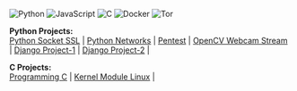 ![Python](https://img.shields.io/badge/python-3670A0?style=for-the-badge&logo=python&logoColor=ffdd54) ![JavaScript](https://img.shields.io/badge/javascript-%23323330.svg?style=for-the-badge&logo=javascript&logoColor=%23F7DF1E) ![C](https://img.shields.io/badge/c-%234B275F.svg?style=for-the-badge&logo=c&logoColor=white) ![Docker](https://img.shields.io/badge/docker-%230db7ed.svg?style=for-the-badge&logo=docker&logoColor=white) ![Tor](https://img.shields.io/badge/Tor-7D4698?style=for-the-badge&logo=Tor-Browser&logoColor=white)

**Python Projects:**
<br>
<a href="https://github.com/sarkis093/python3_socket_ssl">Python Socket SSL</a> |
<a href="https://github.com/sarkis093/python3_networks">Python Networks</a> |
<a href="https://github.com/sarkis093/pentest">Pentest</a> |
<a href="https://github.com/sarkis093/stream-webcam-python3">OpenCV Webcam Stream</a> |
<a href="https://github.com/sarkis093/django1">Django Project-1</a> |
<a href="https://github.com/sarkis093/django2">Django Project-2</a> |

**C Projects:**
<br>
<a href="https://github.com/sarkis093/programacao-em-c">Programming C</a> |
<a href="https://github.com/sarkis093/kernel-module">Kernel Module Linux</a> |

